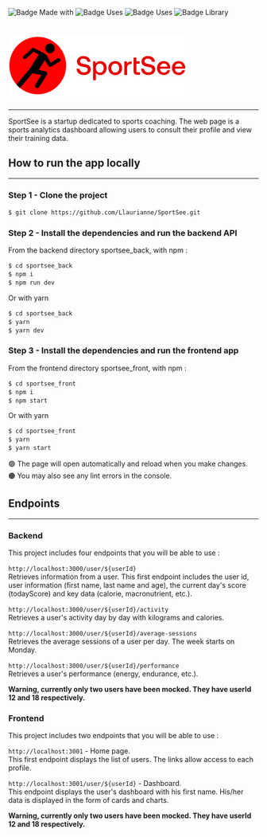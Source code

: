 ![Badge Made with](https://img.shields.io/static/v1?label=MADE%20WITH&message=React&color=5ed2f2&style=for-the-badge&logo=react&logoColor=white)
![Badge Uses](https://img.shields.io/static/v1?label=Uses&message=JavaScript&color=F7DF1E&style=for-the-badge&logo=javascript&logoColor=white)
![Badge Uses](https://img.shields.io/static/v1?label=Uses&message=CSS3&color=1572B6&style=for-the-badge&logo=css3&logoColor=white)
![Badge Library](https://img.shields.io/static/v1?label=Library&message=d3&color=F9A03C&style=for-the-badge&logo=d3.js&logoColor=white)

# ![Logo de SportSee](sportsee_front/src/assets/sportsee_logo.svg)

---
SportSee is a startup dedicated to sports coaching. The web page is a sports analytics dashboard allowing users to consult their profile and view their training data.

## How to run the app locally

---
### Step 1 - Clone the project
```bash
$ git clone https://github.com/Llaurianne/SportSee.git
```

### Step 2 - Install the dependencies and run the backend API
From the backend directory sportsee_back, with npm :
```bash
$ cd sportsee_back
$ npm i
$ npm run dev
```
Or with yarn
```bash
$ cd sportsee_back
$ yarn
$ yarn dev
```

### Step 3 - Install the dependencies and run the frontend app
From the frontend directory sportsee_front, with npm :
```bash
$ cd sportsee_front
$ npm i
$ npm start
```
Or with yarn
```bash
$ cd sportsee_front
$ yarn
$ yarn start
```
🟢 The page will open automatically and reload when you make changes.  
🟠 You may also see any lint errors in the console.

## Endpoints

---

### Backend
This project includes four endpoints that you will be able to use :

`http://localhost:3000/user/${userId}`  
Retrieves information from a user. This first endpoint includes the user id, user information (first name, last name and age), the current day's score (todayScore) and key data (calorie, macronutrient, etc.).  

`http://localhost:3000/user/${userId}/activity`  
Retrieves a user's activity day by day with kilograms and calories.

`http://localhost:3000/user/${userId}/average-sessions`  
Retrieves the average sessions of a user per day. The week starts on Monday.  

`http://localhost:3000/user/${userId}/performance`  
Retrieves a user's performance (energy, endurance, etc.).


**Warning, currently only two users have been mocked. They have userId 12 and 18 respectively.**

### Frontend
This project includes two endpoints that you will be able to use :

`http://localhost:3001` - Home page.  
This first endpoint displays the list of users. The links allow access to each profile.  

`http://localhost:3001/user/${userId}` - Dashboard.  
This endpoint displays the user's dashboard with his first name.  His/her data is displayed in the form of cards and charts.


**Warning, currently only two users have been mocked. They have userId 12 and 18 respectively.**